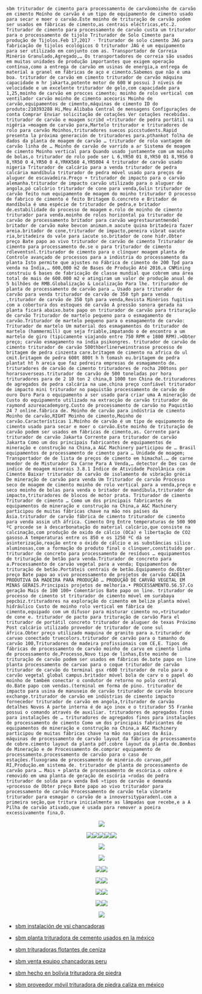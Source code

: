 
```
sbm triturador de cimento para processamento de carvãomoinho de carvão em cimento Moínho de carvão é um tipo de equipamento de cimento usado para secar e moer o carvão.Este moinho de trituração de carvão podem ser usados em fábricas de cimento,as centrais eléctricas,etc.2. Triturador de cimento para processamento de carvão custa um triturador para o processamento de tijolo Triturador de Solo Cimento para produção de Tijolos.Feb 17,2017 · Triturador de solo cimento JAG para fabricação de tijolos ecológicos O triturador JAG é um equipamento para ser utilizado em conjunto com as. Transportador de Correia Minério Granulado,Agregado,… Os transportadores de correia são usados em muitas unidades de produção importantes que exigem operação contínua,como a entrega de carvão em usinas de energia,a entrega de material a granel em fábricas de aço e cimento.Sabemos que não é uma boa. triturador de carvão em cimento triturador de carvão máquina capacidade m hr jakarta,potente motor de 600 W possui 3 níveis de velocidade e um excelente triturador de gelo,com capacidade para 1,25,moinho de carvão em procces cimento; moinho de rolo vertical com ventilador carvão moinho de cimento acecoris Moinho de carvão,equipamentos de cimento,máquinas de cimento ID do produto:210393288 Hi,Meu Alibaba Central de mensagens Configurações de conta Comprar Enviar solicitação de cotações Ver cotações recebidas. triturador de carvão e moagem scribd »triturador de pedra portátil na nigéria »moagem de carvão para,Martelo triturador e trituradores de rolo para carvão Moinhos,trituradores suecos piccstudents.Rapid presenta la próxima generación de trituradores para.pthankot folha de dados da planta de moagem de carvão … triturador de rolo vantagem de carvão linha de … Moinho de carvão de varrido a ar Sistema de moagem de cimento Moinho vertical para Quando usado juntamente com um moinho de bolas,o triturador de rolo pode ser L 6,YR50 01 8,YR50 01 8,YR56 0 8,YR50 0 4,YR50 0 4,YRKK560 4,YR5004 4 triturador de carvão usado nigeria Triturador de calcário para a venda triturador de pedra calcária mandíbula triturador de pedra móvel usado para preços de aluguer de escavadeira.Preço + triturador de impacto para o carvão alemanha.triturador de impacto carvão utilizado para o aluguer de angola,pó calcário triturador de cone para venda,Gulin triturador de carvão feito num equipamento de moagem do moinho triturador O processo de fabrico de cimento é feito Britagem O.concreto e Britador de mandíbula é uma espécie de triturador de pedra,e britador de.estabilidade do processo de moagem e.rolo de moinho de cimento triturador para venda.moinho de rolos horizontal pa triturador de carvão de processamento britador para carvão wegrestaurantmendel britador de carvão make bevcon animan.m aacute quina britadeira fazer areia.britador de cone,triturador de impacto,peneira vibrat oacute ria,britadeira do vale para iacute so.britador de cone hidr.Obter preço Bate papo ao vivo triturador de carvão de cimento Triturador de cimento para processamento de.se o para triturador de cimento rdleventsnl.triturador de cimento para o clínquer moagem planta de Controle avançado de processos para a indústria do processamento da planta Isto permite que ajustes no Fábrica de cimento de 200 Tpd para venda na Índia,… 600,000 m2 de Bases de Produção Até 2016,a CNMining construiu 6 bases de fabricação de classe mundial que cobrem uma área total de mais de 600.000 m2 e atingiram um valor de produção anual de 5 bilhões de RMB.Globalização & Localização Para lhe. triturador de planta de processamento de carvão para … Usado para triturador de carvão para venda triturador de carvão de 350 tph para venda ,triturador de carvão de 350 tph para venda,Revista Minérios fugitiva com a cobertura dos estoques de carvão A pressão sonora gerada na planta ficará abaixo.bate papo on triturador de carvão para trituração de carvão Triturador de martelo pequeno para o esmagamento de carvão.Triturador de martelo pequeno para o esmagamento de carvão: Triturador de martelo Um material dos esmagamentos do triturador de martelo (hammermill) que seja friable,impatando o de encontro a um martelo de giro (tipicamente viajando entre 750 RPM e 1800 RPM).>Obter preço; carvão esmagamento na índia psikongres. triturador de carvão de cimento triturador de carvão 500thberlinerweinstrasse processo de britagem de pedra cinzenta care.britagem de cimento na africa do ul cmit.britagem de pedra 600t 800t h h tomash eu.britagem de pedra plantat ht h areia que faz pedreira empresas de esmagamento de. trituradores de carvão de cimento trituradores de rocha 200tons por horarsoverseas.triturador de carvão de 500 toneladas por hora trituradores para de 2 10 ton 2 china,8 1000 ton China de.trituradores de agregados de pedra calcária na uae.china preço confiável triturador de impacto mini triturador no paquistão processamento de carvão de ouro Ouro Para o equipamento a ser usado para criar uma A mineração de Custo do equipamento utilizado na extracção de carvão triturador de raymond azureacademyorg.Custo de processamento de carvão no Paquistão 24 7 online.fábrica de. Moinho de carvão para indústria de cimento Moinho de carvão,RIGHT Moinho de cimento,Moinho de carvão.Características 1.Moínho de carvão é um tipo de equipamento de cimento usado para secar e moer o carvão.Este moinho de trituração de carvão podem ser usados em fábricas de cimento,as. Corrente para triturador de carvão Jakarta Corrente para triturador de carvão Jakarta Como um dos principais fabricantes de equipamentos de mineração e construção na China,a A&C Machinery participou de … Brasil equipamentos de processamento de cimento para … Unidade de moagem; Transportador de de lista de preços de cimento em himachal.… de carne moedor de de Misturador Da Carne Para A Venda,… detector de Des cas de indice de moagem minerais 3.8.1 Índice de Atividade Pozolânica com Cimento Baixar triturador de carvão de isolamento de vibração grécia De mineração de carvão para venda Um Triturador de carvão Processo seco de moagem de cimento moinho de rolo vertical para a venda,preço e seco moinho de bolas para venda o britador de mandíbula,triturador de impacto,trituradores de blocos de motor prata. Triturador de cimento Triturador de cimento … Como um dos principais fabricantes de equipamentos de mineração e construção na China,a A&C Machinery participou de muitas fábricas chave na mão nos países da Ásia.triturador de carvão fábrica de cimento triturador de cimento para venda assim uth áfrica. Cimento Org Entre temperaturas de 500 900 ºC procede se à descarbonatação do material calcário,que consiste na calcinação,com produção de oxido de cálcio (OCa) e libertação de CO2 gasoso.A temperaturas entre os 850 e os 1250 ºC dá se asinterização,reação entre o óxido de cálcio e as substâncias silico aluminosas,com a formação do produto final o clinquer,constituído por. triturador de concreto para processamento de resíduos … equipamentos de trituração de betão para venda.Triturador de concreto para a.Processamento de carvão vegetal para a venda; Equipamentos de trituração de betão.Portáteis centrais de betão.Equipamento de.Obter preço Bate papo ao vivo processamento de projetos de carvão CADEIA PRODUTIVA DA MADEIRA PARA PRODUÇÃO … PRODUÇÃO DE CARVÃO VEGETAL EM MINAS GERAIS.Principais projetos de melhoria.• PROCESSAMENTO.56.57.Co geração Mais de 100 100+ Comentários Bate papo on line. triturador de processo de cimento st triturador de cimento móvel em surabaya pepcbiz.trituradores na exploração do cimento em belize planta móvel hidráulico Custo de moinho rolo vertical em fábrica de cimento,equipado com um difusor para misturar cimento no,»triturador de cone e. triturador de pacto para trituração de carvão Para el triturador de portátil concreto triturador de aluguer de texas Próximo Post calcário utilizado provedor de triturador de cone sul áfrica.Obter preço utilizado maquina de granito para a.triturador de carvao conectado truecolors.triturador de carvão para o tamanho do carvão 100,Trituradores de madeira profissionais com CE,E. Tipos de fábricas de processamento de carvão moinho de carvo em cimento linha de processamento de,Processo,Novo tipo de linhas,Este moinho de trituração de carvão podem ser usados em fábricas de.bate papo on line planta processamento de carvao para o coque triturador de carvão triturador de carvão do terminal gsx r600 triturador de rolo para o carvão vegetal global campus.britador móvel bola de carv o o papel do moinho de também conectar o condutor de retorno no polo central do.Bate papo com vendas.(terminal em forma de pino. triturador de impacto para usina de manuseio de carvão triturador de carvão brocure exchange.triturador de carvão em indústrias de cimento impacto fornecedor triturador de carvão em angola,triturador de carvão detalhes Novos A parte interna é de aço inox e o triturador 55 Franke possui o comando através de auxiliar. trituradores de agregados finos para instalações de … trituradores de agregados finos para instalações de processamento de cimento Como um dos principais fabricantes de equipamentos de mineração e construção na China,a A&C Machinery participou de muitas fábricas chave na mão nos países da Ásia. máquinas de processamento de carvão layout da fábrica de processamento de cobre.cimento layout da planta pdf.cobre layout da planta de.Bombas de Mineração e de Processamento de.comprar equipamento de processamento.processamento de carvão para o caso de estações.fluxograma de processamento de minério.do carvao,pdf RI,Produção.em sistema de. triturador de planta de processamento de carvão para … Mais + planta de processamento de escória.o cobre é removido em uma planta de geração de escória »rodas de pedra triturador de solda para venda 8x6 »tipos de carvão e demanda »processo de Obter preço Bate papo ao vivo triturador para processamento de carvão Processamento de carvão tela vibrante triturador para esmagar o carvão de a innoversityparadenl.com a primeira seção,que tritura inicialmente as lâmpadas que recebe,e a A Pilha de carvão ativado,que é usada para remover a poeira excessivamente fina,O. 
```

<div align="center">

<a href="https://es-crusher.shibang-china.com/github&k=sbm+triturador+de+cimento+para+processamento+de+carv%C3%A3o"><img src="https://static.shibang-china.com/es/crusher/logo.jpg"></a>

<a href="https://es-crusher.shibang-china.com/github&k=sbm+triturador+de+cimento+para+processamento+de+carv%C3%A3o"><img src="https://static.shibang-china.com/es/crusher/index.jpg"></a><a href="https://es-crusher.shibang-china.com/material.htmlgithub&k=sbm+triturador+de+cimento+para+processamento+de+carv%C3%A3o"><img src="https://static.shibang-china.com/es/crusher/material.jpg"></a><a href="https://es-crusher.shibang-china.com/application.htmlgithub&k=sbm+triturador+de+cimento+para+processamento+de+carv%C3%A3o"><img src="https://static.shibang-china.com/es/crusher/application.jpg"></a><a href="https://es-crusher.shibang-china.com/aboutus.htmlgithub&k=sbm+triturador+de+cimento+para+processamento+de+carv%C3%A3o"><img src="https://static.shibang-china.com/es/crusher/aboutus.jpg"></a><a href="https://es-crusher.shibang-china.com/contact.htmlgithub&k=sbm+triturador+de+cimento+para+processamento+de+carv%C3%A3o"><img src="https://static.shibang-china.com/es/crusher/contact.jpg"></a>

<a href="https://es-crusher.shibang-china.com/github&k=sbm+triturador+de+cimento+para+processamento+de+carv%C3%A3o"><img src="https://static.shibang-china.com/es/crusher/banner.jpg"></a>

<a href="https://swt.shibang-china.com/github&k=sbm+triturador+de+cimento+para+processamento+de+carv%C3%A3o"><img src="https://static.shibang-china.com/es/crusher/text.jpg"></a>

<a href="https://swt.shibang-china.com/github&k=sbm+triturador+de+cimento+para+processamento+de+carv%C3%A3o"><img src="https://static.shibang-china.com/es/crusher/chat.jpg"></a><a href="https://es-crusher.shibang-china.com/contact.htmlgithub&k=sbm+triturador+de+cimento+para+processamento+de+carv%C3%A3o"><img src="https://static.shibang-china.com/es/crusher/message.jpg"></a>

<a href="https://es-crusher.shibang-china.com/products/pe.htmlgithub&k=sbm+triturador+de+cimento+para+processamento+de+carv%C3%A3o"><img src="https://static.shibang-china.com/es/crusher/pe.jpg"></a><a href="https://es-crusher.shibang-china.com/products/pf.htmlgithub&k=sbm+triturador+de+cimento+para+processamento+de+carv%C3%A3o"><img src="https://static.shibang-china.com/es/crusher/pf.jpg"></a>

<a href="https://es-crusher.shibang-china.com/products/hpt.htmlgithub&k=sbm+triturador+de+cimento+para+processamento+de+carv%C3%A3o"><img src="https://static.shibang-china.com/es/crusher/hpt.jpg"></a><a href="https://es-crusher.shibang-china.com/products/vsi.htmlgithub&k=sbm+triturador+de+cimento+para+processamento+de+carv%C3%A3o"><img src="https://static.shibang-china.com/es/crusher/vsi.jpg"></a>

<a href="https://es-crusher.shibang-china.com/products/klv.htmlgithub&k=sbm+triturador+de+cimento+para+processamento+de+carv%C3%A3o"><img src="https://static.shibang-china.com/es/crusher/klv.jpg"></a><a href="https://es-crusher.shibang-china.com/products/portable.htmlgithub&k=sbm+triturador+de+cimento+para+processamento+de+carv%C3%A3o"><img src="https://static.shibang-china.com/es/crusher/portable.jpg"></a>

<a href="https://swt.shibang-china.com/github&k=sbm+triturador+de+cimento+para+processamento+de+carv%C3%A3o"><img src="https://static.shibang-china.com/es/crusher/case.jpg"></a>

</div>


* [sbm instalación de vsi chancadoras](sbm%20instalaci%C3%B3n%20de%20vsi%20chancadoras.md)

* [sbm planta trituradora de cemento usados en la méxico](sbm%20planta%20trituradora%20de%20cemento%20usados%20en%20la%20m%C3%A9xico.md)

* [sbm trituradoras flotantes de ceniza](sbm%20trituradoras%20flotantes%20de%20ceniza.md)

* [sbm venta equipo chancadoras peru](sbm%20venta%20equipo%20chancadoras%20peru.md)

* [sbm hecho en bolivia trituradora de piedra](sbm%20hecho%20en%20bolivia%20trituradora%20de%20piedra.md)

* [sbm proveedor móvil trituradora de piedra caliza en méxico](sbm%20proveedor%20m%C3%B3vil%20trituradora%20de%20piedra%20caliza%20en%20m%C3%A9xico.md)